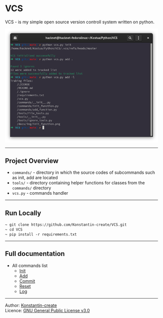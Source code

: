 # VCS
VCS - is my simple open source version controll system written on python.


![Directory initialization syntax](/docs/img/banner.png)

___

## Project Overview
- `commands/` - directory in which the source codes of subcommands such as init, add are located
- `tools/` - directory containing helper functions for classes from the `commands/` directory
- `vcs.py` - commands handler

___

## Run Locally
```
~ git clone https://github.com/Konstantin-create/VCS.git
~ cd VCS
~ pip install -r requirements.txt
```

___

## Full documentation

- All commands list
    - [Init](/docs/init.md)
    - [Add](/docs/add.md)
    - [Commit](/docs/commit.md)
    - [Reset](/docs/reset.md)
    - [Log](/docs/log.md)
___

Author: [Konstantin-create](https://github.com/Konstantin-create)
\
Licence: [GNU General Public License v3.0](/LICENSE)
